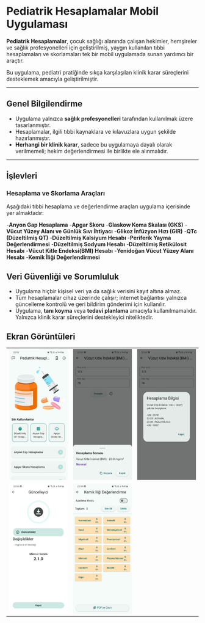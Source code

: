 #  Pediatrik Hesaplamalar Mobil Uygulaması

**Pediatrik Hesaplamalar**, çocuk sağlığı alanında çalışan hekimler, hemşireler ve sağlık profesyonelleri için geliştirilmiş, yaygın kullanılan tıbbi hesaplamaları ve skorlamaları tek bir mobil uygulamada sunan yardımcı bir araçtır.

Bu uygulama, pediatri pratiğinde sıkça karşılaşılan klinik karar süreçlerini desteklemek amacıyla geliştirilmiştir.

---

##  Genel Bilgilendirme

- Uygulama yalnızca **sağlık profesyonelleri** tarafından kullanılmak üzere tasarlanmıştır.
- Hesaplamalar, ilgili tıbbi kaynaklara ve kılavuzlara uygun şekilde hazırlanmıştır.
- **Herhangi bir klinik karar**, sadece bu uygulamaya dayalı olarak verilmemeli; hekim değerlendirmesi ile birlikte ele alınmalıdır.

---

##  İşlevleri

### Hesaplama ve Skorlama Araçları

Aşağıdaki tıbbi hesaplama ve değerlendirme araçları uygulama içerisinde yer almaktadır:

-**Anyon Gap Hesaplama**
-**Apgar Skoru**
-**Glaskow Koma Skalası (GKS)**
-**Vücut Yüzey Alanı ve Günlük Sıvı İhtiyacı**
-**Glikoz İnfüzyon Hızı (GIR)**
-**QTc (Düzeltilmiş QT)**
-**Düzeltilmiş Kalsiyum Hesabı**
-**Periferik Yayma Değerlendirmesi**
-**Düzeltilmiş Sodyum Hesabı**
-**Düzeltilmiş Retikülosit Hesabı**
-**Vücut Kitle Endeksi(BMI) Hesabı**
-**Yenidoğan Vücut Yüzey Alanı Hesabı**
-**Kemik İliği Değerlendirmesi**


## Veri Güvenliği ve Sorumluluk

- Uygulama hiçbir kişisel veri ya da sağlık verisini kayıt altına almaz.
- Tüm hesaplamalar cihaz üzerinde çalışır; internet bağlantısı yalnızca güncelleme kontrolü ve geri bildirim gönderimi için kullanılır.
- Uygulama, **tanı koyma** veya **tedavi planlama** amacıyla kullanılmamalıdır. Yalnızca klinik karar süreçlerini destekleyici niteliktedir.

##  Ekran Görüntüleri
<table>
  <tr>
    <td><img src="screenshots/1.jpeg" width="250"/></td>
    <td><img src="screenshots/2.jpeg" width="250"/></td>
    <td><img src="screenshots/3.jpeg" width="250"/></td>
  </tr>
  <tr>
    <td><img src="screenshots/4.jpeg" width="250"/></td>
    <td><img src="screenshots/5.jpeg" width="250"/></td>
  </tr>
</table>
